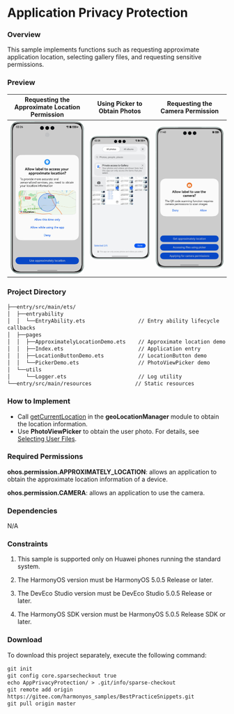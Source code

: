 # Application Privacy Protection

### Overview

This sample implements functions such as requesting approximate application location, selecting gallery files, and requesting sensitive permissions.

### Preview

| Requesting the Approximate Location Permission | Using Picker to Obtain Photos                | Requesting the Camera Permission             |
|------------------------------------------------|----------------------------------------------|----------------------------------------------|
| ![pic1.png](screenshots/devices/pic1.en.png)   | ![pic2.png](screenshots/devices/pic3.en.png) | ![pic3.png](screenshots/devices/pic4.en.png) |


### Project Directory

```
├──entry/src/main/ets/
│  ├──entryability
│  │  └──EntryAbility.ets                 // Entry ability lifecycle callbacks
│  ├──pages
│  │  ├──ApproximatelyLocationDemo.ets    // Approximate location demo
│  │  ├──Index.ets                        // Application entry
│  │  ├──LocationButtonDemo.ets           // LocationButton demo
│  │  └──PickerDemo.ets                   // PhotoViewPicker demo
│  └──utils   
│     └──Logger.ets                       // Log utility
└──entry/src/main/resources              // Static resources
```

### How to Implement

* Call [getCurrentLocation](https://developer.huawei.com/consumer/en/doc/harmonyos-references/js-apis-geolocationmanager#geolocationmanagergetcurrentlocation) in the **geoLocationManager** module to obtain the location information.
* Use **PhotoViewPicker** to obtain the user photo. For details, see [Selecting User Files](https://developer.huawei.com/consumer/en/doc/harmonyos-guides/select-user-file).

### Required Permissions

**ohos.permission.APPROXIMATELY_LOCATION**: allows an application to obtain the approximate location information of a device.

**ohos.permission.CAMERA**: allows an application to use the camera.


### Dependencies

N/A

### Constraints

1. This sample is supported only on Huawei phones running the standard system.

2. The HarmonyOS version must be HarmonyOS 5.0.5 Release or later.

3. The DevEco Studio version must be DevEco Studio 5.0.5 Release or later.

4. The HarmonyOS SDK version must be HarmonyOS 5.0.5 Release SDK or later.

### Download

To download this project separately, execute the following command:
```
git init
git config core.sparsecheckout true
echo AppPrivacyProtection/ > .git/info/sparse-checkout
git remote add origin https://gitee.com/harmonyos_samples/BestPracticeSnippets.git
git pull origin master
```
